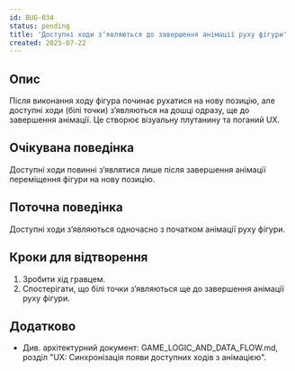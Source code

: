 ```yaml
---
id: BUG-034
status: pending
title: 'Доступні ходи зʼявляються до завершення анімації руху фігури'
created: 2025-07-22
---
```


## Опис

Після виконання ходу фігура починає рухатися на нову позицію, але доступні ходи (білі точки) зʼявляються на дошці одразу, ще до завершення анімації. Це створює візуальну плутанину та поганий UX.

## Очікувана поведінка

Доступні ходи повинні зʼявлятися лише після завершення анімації переміщення фігури на нову позицію.

## Поточна поведінка

Доступні ходи зʼявляються одночасно з початком анімації руху фігури.

## Кроки для відтворення
1. Зробити хід гравцем.
2. Спостерігати, що білі точки зʼявляються ще до завершення анімації руху фігури.

## Додатково
- Див. архітектурний документ: GAME_LOGIC_AND_DATA_FLOW.md, розділ "UX: Синхронізація появи доступних ходів з анімацією". 